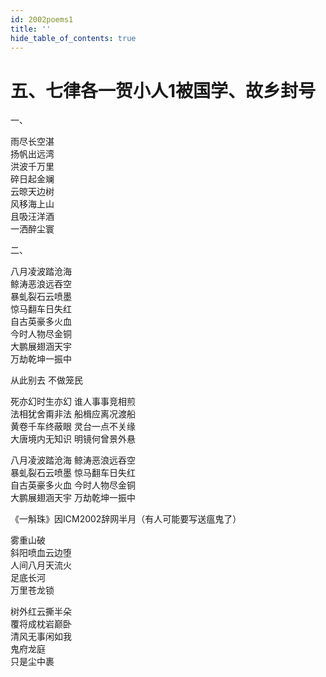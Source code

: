 ```yaml
---
id: 2002poems1
title: ''
hide_table_of_contents: true
---
```


# 五、七律各一贺小人1被国学、故乡封号

一、

雨尽长空湛<br/>
扬帆出远湾<br/>
洪波千万里<br/>
碎日起金斓<br/>
云晾天边树<br/>
风移海上山<br/>
且吸汪洋酒<br/>
一洒醉尘寰

二、

八月凌波踏沧海<br/>
鲸涛恶浪远吞空<br/>
暴虬裂石云喷墨<br/>
惊马翻车日失红<br/>
自古英豪多火血<br/>
今时人物尽金铜<br/>
大鹏展翅涵天宇<br/>
万劫乾坤一振中


从此别去  不做笼民

死亦幻时生亦幻 谁人事事竞相煎<br/>
法相犹舍甭非法 船楫应离况渡船<br/>
黄卷千车终蔽眼 灵台一点不关缘<br/>
大唐境内无知识 明镜何曾景外悬

八月凌波踏沧海 鲸涛恶浪远吞空<br/>
暴虬裂石云喷墨 惊马翻车日失红<br/>
自古英豪多火血 今时人物尽金铜<br/>
大鹏展翅涵天宇 万劫乾坤一振中

《一斛珠》因ICM2002辞网半月（有人可能要写送瘟鬼了）

雾重山破<br/>
斜阳喷血云边堕<br/>
人间八月天流火<br/>
足底长河<br/>
万里苍龙锁

树外红云撕半朵<br/>
覆将成枕岩巅卧<br/>
清风无事闲如我<br/>
鬼府龙庭<br/>
只是尘中裹